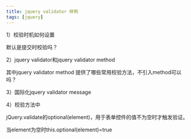 ```yaml
---
title: jquery validator 样例
tags: [jquery]
---
```


1）校验时机如何设置

默认是提交时校验吗？

2）jquery validator和jquery validator method

其中jquery validator method 提供了哪些常用校验方法，不引入method可以吗？

3）国际化jquery validator message

4）校验方法中

jQuery.validate的optional(element)，用于表单控件的值不为空时才触发验证。

当element为空时this.optional(element)=true